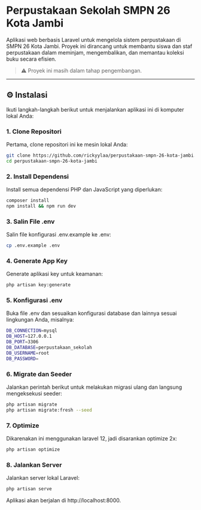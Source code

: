# Perpustakaan Sekolah SMPN 26 Kota Jambi

Aplikasi web berbasis Laravel untuk mengelola sistem perpustakaan di SMPN 26 Kota Jambi. Proyek ini dirancang untuk membantu siswa dan staf perpustakaan dalam meminjam, mengembalikan, dan memantau koleksi buku secara efisien.

> ⚠️ Proyek ini masih dalam tahap pengembangan.

---

## ⚙️ Instalasi

Ikuti langkah-langkah berikut untuk menjalankan aplikasi ini di komputer lokal Anda:

### 1. Clone Repositori

Pertama, clone repositori ini ke mesin lokal Anda:

```bash
git clone https://github.com/rickyylaa/perpustakaan-smpn-26-kota-jambi.git
cd perpustakaan-smpn-26-kota-jambi
```

### 2. Install Dependensi

Install semua dependensi PHP dan JavaScript yang diperlukan:

```bash
composer install
npm install && npm run dev
```

### 3. Salin File .env

Salin file konfigurasi .env.example ke .env:

```bash
cp .env.example .env
```

### 4. Generate App Key

Generate aplikasi key untuk keamanan:

```bash
php artisan key:generate
```

### 5. Konfigurasi .env

Buka file .env dan sesuaikan konfigurasi database dan lainnya sesuai lingkungan Anda, misalnya:

```bash
DB_CONNECTION=mysql
DB_HOST=127.0.0.1
DB_PORT=3306
DB_DATABASE=perpustakaan_sekolah
DB_USERNAME=root
DB_PASSWORD=
```

### 6. Migrate dan Seeder

Jalankan perintah berikut untuk melakukan migrasi ulang dan langsung mengeksekusi seeder:

```bash
php artisan migrate
php artisan migrate:fresh --seed
```

### 7. Optimize

Dikarenakan ini menggunakan laravel 12, jadi disarankan optimize 2x:

```bash
php artisan optimize
```
### 8. Jalankan Server

Jalankan server lokal Laravel:

```bash
php artisan serve
```

Aplikasi akan berjalan di http://localhost:8000.
